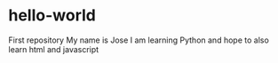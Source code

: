 # hello-world
First repository
My name is Jose I am learning Python and hope to also learn html and javascript
